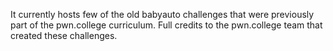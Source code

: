 It currently hosts few of the old babyauto challenges that were previously part of the pwn.college curriculum. Full credits to the pwn.college team that created these challenges.
